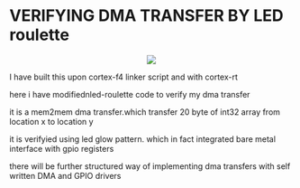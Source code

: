 # VERIFYING DMA TRANSFER BY LED roulette


<p align="center">
<img src="https://i.imgur.com/0k1r2Lc.gif">
</p>

I have built this upon cortex-f4 linker script and with cortex-rt

here i have modifiednled-roulette code to verify my dma transfer

it is a mem2mem dma transfer.which transfer 20 byte of int32 array from location x to location y 

it is verifyied using led glow pattern. which in fact integrated bare metal interface with gpio registers

there will be further structured way of implementing dma transfers with self written DMA and GPIO drivers
